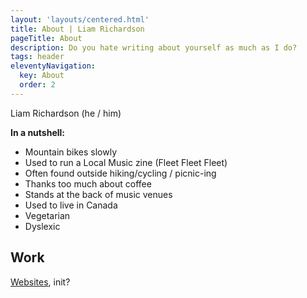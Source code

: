 ```yaml
---
layout: 'layouts/centered.html'
title: About | Liam Richardson
pageTitle: About
description: Do you hate writing about yourself as much as I do?
tags: header
eleventyNavigation:
  key: About
  order: 2
---
```


Liam Richardson (he / him)

**In a nutshell:**

- Mountain bikes slowly
- Used to run a Local Music zine (Fleet Fleet Fleet)
- Often found outside hiking/cycling / picnic-ing
- Thanks too much about coffee
- Stands at the back of music venues
- Used to live in Canada
- Vegetarian
- Dyslexic

## Work

[Websites](https://discoliam.com), init?
